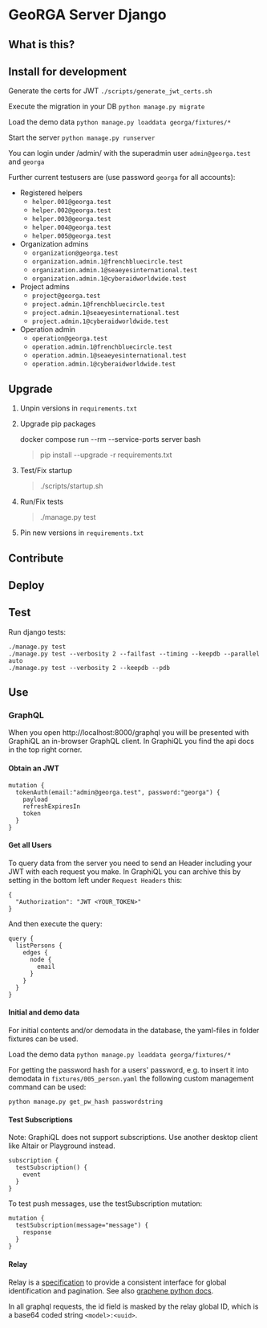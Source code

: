 # GeoRGA Server Django

## What is this?


## Install for development
Generate the certs for JWT `./scripts/generate_jwt_certs.sh`

Execute the migration in your DB `python manage.py migrate`

Load the demo data `python manage.py loaddata georga/fixtures/*`

Start the server `python manage.py runserver`

You can login under /admin/ with the superadmin user `admin@georga.test` and `georga`

Further current testusers are (use password `georga` for all accounts):

- Registered helpers
    - `helper.001@georga.test`
    - `helper.002@georga.test`
    - `helper.003@georga.test`
    - `helper.004@georga.test`
    - `helper.005@georga.test`
- Organization admins
    - `organization@georga.test`
    - `organization.admin.1@frenchbluecircle.test`
    - `organization.admin.1@seaeyesinternational.test`
    - `organization.admin.1@cyberaidworldwide.test`
- Project admins
    - `project@georga.test`
    - `project.admin.1@frenchbluecircle.test`
    - `project.admin.1@seaeyesinternational.test`
    - `project.admin.1@cyberaidworldwide.test`
- Operation admin
    - `operation@georga.test`
    - `operation.admin.1@frenchbluecircle.test`
    - `operation.admin.1@seaeyesinternational.test`
    - `operation.admin.1@cyberaidworldwide.test`

## Upgrade

1. Unpin versions in `requirements.txt`
2. Upgrade pip packages

    docker compose run --rm --service-ports server bash
    > pip install --upgrade -r requirements.txt

3. Test/Fix startup

    > ./scripts/startup.sh

4. Run/Fix tests

    > ./manage.py test

5. Pin new versions in `requirements.txt`

## Contribute


## Deploy


## Test

Run django tests:

    ./manage.py test
    ./manage.py test --verbosity 2 --failfast --timing --keepdb --parallel auto
    ./manage.py test --verbosity 2 --keepdb --pdb


## Use

### GraphQL

When you open http://localhost:8000/graphql you will be presented with GraphiQL an in-browser GraphQL client.
In GraphiQL you find the api docs in the top right corner.

#### Obtain an JWT
```
mutation {
  tokenAuth(email:"admin@georga.test", password:"georga") {
    payload
    refreshExpiresIn
    token
  }
}
```


#### Get all Users
To query data from the server you need to send an Header including your JWT with each request you make.
In GraphiQL you can archive this by setting in the bottom left under `Request Headers` this:
```
{
  "Authorization": "JWT <YOUR_TOKEN>"
}
```
And then execute the query:
```
query {
  listPersons {
    edges {
      node {
        email
      }
    }
  }
}
```

#### Initial and demo data
For initial contents and/or demodata in the database, the yaml-files in folder fixtures can be used.

Load the demo data `python manage.py loaddata georga/fixtures/*`

For getting the password hash for a users' password, e.g. to insert it into demodata in `fixtures/005_person.yaml` the following custom management command can be used:

`python manage.py get_pw_hash passwordstring`


#### Test Subscriptions
Note: GraphiQL does not support subscriptions.
Use another desktop client like Altair or Playground instead.

```
subscription {
  testSubscription() {
    event
  }
}
```

To test push messages, use the testSubscription mutation:

```
mutation {
  testSubscription(message="message") {
    response
  }
}
```

#### Relay
Relay is a [specification](https://relay.dev/docs/guides/graphql-server-specification/)
to provide a consistent interface for global identification and pagination.
See also [graphene python docs](https://docs.graphene-python.org/en/latest/relay/).

In all graphql requests, the id field is masked by the relay global ID,
which is a base64 coded string `<model>:<uuid>`.

